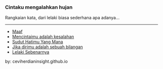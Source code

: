 ### Cintaku mengalahkan hujan

Rangkaian kata, dari lelaki biasa sederhana apa adanya...
_______________________________________________________________________________

* [Maaf](https://itsmecevi.github.io/-MAAF/)
* [Mencintaimu adalah kesalahan](https://itsmecevi.github.io/mencintaimu-adalah-kesalahan/)
* [Sudut Hatimu Yang Mana](https://itsmecevi.github.io/sudut-tegak-lurus-hatimu/)
* [Jika dirimu adalah sebuah bilangan](https://itsmecevi.github.io/jika-dirimu-adalah-bilangan/)
* [Lelaki Sebenarnya](https://itsmecevi.github.io/lelaki-sebenarnya/)


by: ceviherdianinsight.github.io







